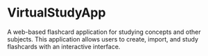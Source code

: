 # VirtualStudyApp
A web-based flashcard application for studying concepts and other subjects. This application allows users to create, import, and study flashcards with an interactive interface.
